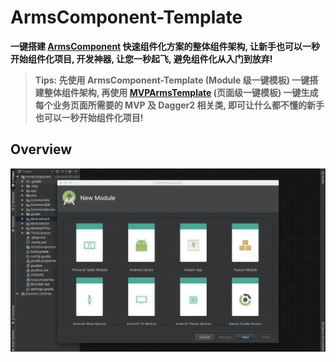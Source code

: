 # ArmsComponent-Template
**一键搭建 [ArmsComponent](https://github.com/JessYanCoding/ArmsComponent) 快速组件化方案的整体组件架构, 让新手也可以一秒开始组件化项目, 开发神器, 让您一秒起飞, 避免组件化从入门到放弃!**

> **Tips: 先使用 ArmsComponent-Template (Module 级一键模板) 一键搭建整体组件架构, 再使用 [MVPArmsTemplate](https://github.com/JessYanCoding/MVPArmsTemplate) (页面级一键模板) 一键生成每个业务页面所需要的 MVP 及 Dagger2 相关类, 即可让什么都不懂的新手也可以一秒开始组件化项目!**

## Overview
![gif](art/ArmsComponent-Template.gif)